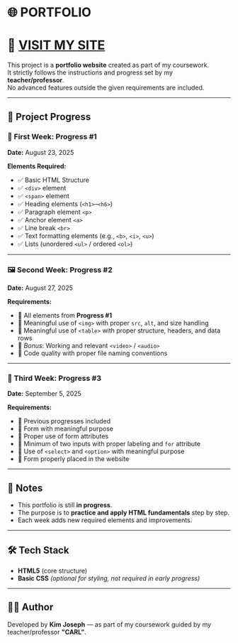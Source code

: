 # 🌐 PORTFOLIO  
# 🔗 [VISIT MY SITE](hiroshikim.info)
This project is a **portfolio website** created as part of my coursework.  
It strictly follows the instructions and progress set by my **teacher/professor**.  
No advanced features outside the given requirements are included.  

---

## 📅 Project Progress  

### 📖 First Week: Progress #1  
**Date:** August 23, 2025  

**Elements Required:**  
- ✅ Basic HTML Structure  
- ✅ `<div>` element  
- ✅ `<span>` element  
- ✅ Heading elements (`<h1>`–`<h6>`)  
- ✅ Paragraph element `<p>`  
- ✅ Anchor element `<a>`  
- ✅ Line break `<br>`  
- ✅ Text formatting elements (e.g., `<b>`, `<i>`, `<u>`)  
- ✅ Lists (unordered `<ul>` / ordered `<ol>`)  

---

### 🖼️ Second Week: Progress #2  
**Date:** August 27, 2025  

**Requirements:**  
- 🔹 All elements from **Progress #1**  
- 🔹 Meaningful use of `<img>` with proper `src`, `alt`, and size handling  
- 🔹 Meaningful use of `<table>` with proper structure, headers, and data rows  
- 🔹 *Bonus*: Working and relevant `<video>` / `<audio>`  
- 🔹 Code quality with proper file naming conventions  

---

### 📝 Third Week: Progress #3  
**Date:** September 5, 2025  

**Requirements:**  
- 🔹 Previous progresses included  
- 🔹 Form with meaningful purpose  
- 🔹 Proper use of form attributes  
- 🔹 Minimum of two inputs with proper labeling and `for` attribute  
- 🔹 Use of `<select>` and `<option>` with meaningful purpose  
- 🔹 Form properly placed in the website  

---

## 🎯 Notes  
- This portfolio is still **in progress**.  
- The purpose is to **practice and apply HTML fundamentals** step by step.  
- Each week adds new required elements and improvements.  

---

## 🛠️ Tech Stack  
- **HTML5** (core structure)  
- **Basic CSS** *(optional for styling, not required in early progress)*  

---

## 👨‍🎓 Author  
Developed by **Kim Joseph** — as part of my coursework guided by my teacher/professor **"CARL"**.  
